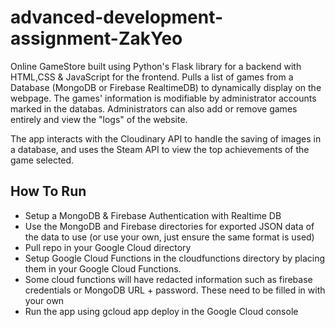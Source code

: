 # advanced-development-assignment-ZakYeo
Online GameStore built using Python's Flask library for a backend with HTML,CSS & JavaScript for the frontend. Pulls a list of games from a Database (MongoDB or Firebase RealtimeDB) to dynamically display on the webpage. The games' information is modifiable by administrator accounts marked in the databas. Administrators can also add or remove games entirely and view the "logs" of the website. 

The app interacts with the Cloudinary API to handle the saving of images in a database, and uses the Steam API to view the top achievements of the game selected.

## How To Run
- Setup a MongoDB & Firebase Authentication with Realtime DB
- Use the MongoDB and Firebase directories for exported JSON data of the data to use (or use your own, just ensure the same format is used)
- Pull repo in your Google Cloud directory<br>
- Setup Google Cloud Functions in the cloudfunctions directory by placing them in your Google Cloud Functions.<br>
- Some cloud functions will have redacted information such as firebase credentials or MongoDB URL + password. These need to be filled in with your own
- Run the app using gcloud app deploy in the Google Cloud console
